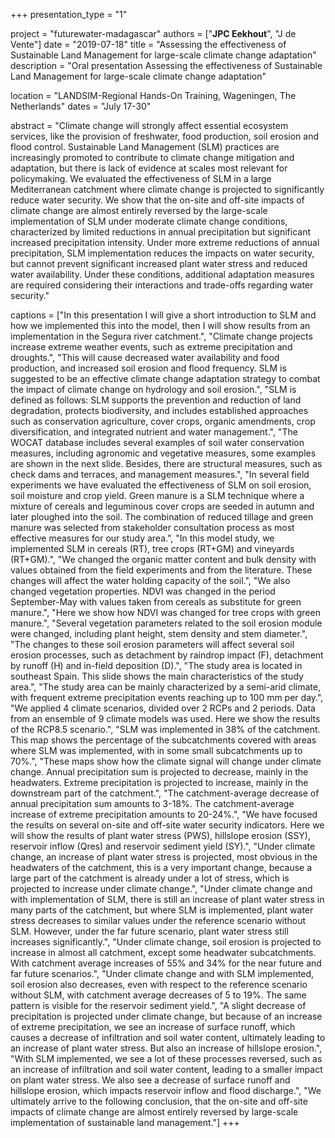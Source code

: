 +++
presentation_type = "1"

project = "futurewater-madagascar"
authors = ["**JPC Eekhout**", "J de Vente"] 
date = "2019-07-18" 
title = "Assessing the effectiveness of Sustainable Land Management for large-scale climate change adaptation" 
description = "Oral presentation Assessing the effectiveness of Sustainable Land Management for large-scale climate change adaptation"

location = "LANDSIM-Regional Hands-On Training, Wageningen, The Netherlands"
dates = "July 17-30"

abstract = "Climate change will strongly affect essential ecosystem services, like the provision of freshwater, food production, soil erosion and flood control. Sustainable Land Management (SLM) practices are increasingly promoted to contribute to climate change mitigation and adaptation, but there is lack of evidence at scales most relevant for policymaking. We evaluated the effectiveness of SLM in a large Mediterranean catchment where climate change is projected to significantly reduce water security. We show that the on-site and off-site impacts of climate change are almost entirely reversed by the large-scale implementation of SLM under moderate climate change conditions, characterized by limited reductions in annual precipitation but significant increased precipitation intensity. Under more extreme reductions of annual precipitation, SLM implementation reduces the impacts on water security, but cannot prevent significant increased plant water stress and reduced water availability. Under these conditions, additional adaptation measures are required considering their interactions and trade-offs regarding water security."

captions = ["In this presentation I will give a short introduction to SLM and how we implemented this into the model, then I will show results from an implementation in the Segura river catchment.", 
"Climate change projects increase extreme weather events, such as extreme precipitation and droughts.", 
"This will cause decreased water availability and food production, and increased soil erosion and flood frequency. SLM is suggested to be an effective climate change adaptation strategy to combat the impact of climate change on hydrology and soil erosion.",
"SLM is defined as follows: SLM supports the prevention and reduction of land degradation, protects biodiversity, and includes established approaches such as conservation agriculture, cover crops, organic amendments, crop diversification, and integrated nutrient and water management.", 
"The WOCAT database includes several examples of soil water conservation measures, including agronomic and vegetative measures, some examples are shown in the next slide. Besides, there are structural measures, such as check dams and terraces, and management measures.",
"In several field experiments we have evaluated the effectiveness of SLM on soil erosion, soil moisture and crop yield. Green manure is a SLM technique where a mixture of cereals and leguminous cover crops are seeded in autumn and later ploughed into the soil. The combination of reduced tillage and green manure was selected from stakeholder consultation process as most effective measures for our study area.", 
"In this model study, we implemented SLM in cereals (RT), tree crops (RT+GM) and vineyards (RT+GM).", 
"We changed the organic matter content and bulk density with values obtained from the field experiments and from the literature. These changes will affect the water holding capacity of the soil.",
"We also changed vegetation properties. NDVI was changed in the period September-May with values taken from cereals as substitute for green manure.", 
"Here we show how NDVI was changed for tree crops with green manure.",
"Several vegetation parameters related to the soil erosion module were changed, including plant height, stem density and stem diameter.",
"The changes to these soil erosion parameters will affect several soil erosion processes, such as detachment by raindrop impact (F), detachment by runoff (H) and in-field deposition (D).",
"The study area is located in southeast Spain. This slide shows the main characteristics of the study area.",
"The study area can be mainly characterized by a semi-arid climate, with frequent extreme precipitation events reaching up to 100 mm per day.",
"We applied 4 climate scenarios, divided over 2 RCPs and 2 periods. Data from an ensemble of 9 climate models was used. Here we show the results of the RCP8.5 scenario.",
"SLM was implemented in 38% of the catchment. This map shows the percentage of the subcatchments covered with areas where SLM was implemented, with in some small subcatchments up to 70%.", 
"These maps show how the climate signal will change under climate change. Annual precipitation sum is projected to decrease, mainly in the headwaters. Extreme precipitation is projected to increase, mainly in the downstream part of the catchment.", 
"The catchment-average decrease of annual precipitation sum amounts to 3-18%. The catchment-average increase of extreme precipitation amounts to 20-24%.", 
"We have focused the results on several on-site and off-site water security indicators. Here we will show the results of plant water stress (PWS), hillslope erosion (SSY), reservoir inflow (Qres) and reservoir sediment yield (SY).",
"Under climate change, an increase of plant water stress is projected, most obvious in the headwaters of the catchment, this is a very important change, because a large part of the catchment is already under a lot of stress, which is projected to increase under climate change.", 
"Under climate change and with implementation of SLM, there is still an increase of plant water stress in many parts of the catchment, but where SLM is implemented, plant water stress decreases to similar values under the reference scenario without SLM. However, under the far future scenario, plant water stress still increases significantly.",
"Under climate change, soil erosion is projected to increase in almost all catchment, except some headwater subcatchments. With catchment average increases of 55% and 34% for the near future and far future scenarios.", 
"Under climate change and with SLM implemented, soil erosion also decreases, even with respect to the reference scenario without SLM, with catchment average decreases of 5 to 19%. The same pattern is visible for the reservoir sediment yield.",
"A slight decrease of precipitation is projected under climate change, but because of an increase of extreme precipitation, we see an increase of surface runoff, which causes a decrease of infiltration and soil water content, ultimately leading to an increase of plant water stress. But also an increase of hillslope erosion.", 
"With SLM implemented, we see a lot of these processes reversed, such as an increase of infiltration and soil water content, leading to a smaller impact on plant water stress. We also see a decrease of surface runoff and hillslope erosion, which impacts reservoir inflow and flood discharge.",
"We ultimately arrive to the following conclusion, that the on-site and off-site impacts of climate change are almost entirely reversed by large-scale implementation of sustainable land management."]
+++